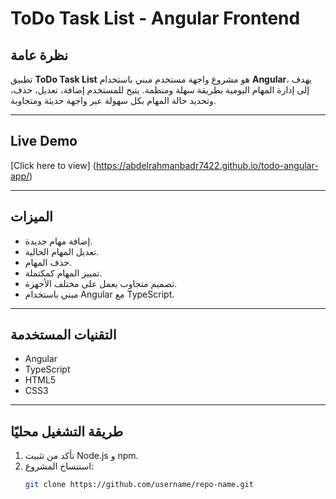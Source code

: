 # ToDo Task List - Angular Frontend

## نظرة عامة

تطبيق **ToDo Task List** هو مشروع واجهة مستخدم مبني باستخدام **Angular**، يهدف إلى إدارة المهام اليومية بطريقة سهلة ومنظمة. يتيح للمستخدم إضافة، تعديل، حذف، وتحديد حالة المهام بكل سهولة عبر واجهة حديثة ومتجاوبة.

---

## Live Demo
[Click here to view] (https://abdelrahmanbadr7422.github.io/todo-angular-app/)

---
## الميزات

- إضافة مهام جديدة.
- تعديل المهام الحالية.
- حذف المهام.
- تمييز المهام كمكتملة.
- تصميم متجاوب يعمل على مختلف الأجهزة.
- مبني باستخدام Angular مع TypeScript.

---

## التقنيات المستخدمة

- Angular
- TypeScript
- HTML5
- CSS3

---

## طريقة التشغيل محليًا

1. تأكد من تثبيت Node.js و npm.
2. استنساخ المشروع:
   ```bash
   git clone https://github.com/username/repo-name.git

